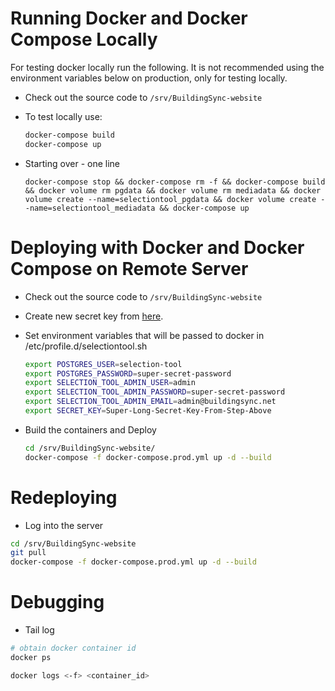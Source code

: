 # Running Docker and Docker Compose Locally

For testing docker locally run the following. It is not recommended using the environment variables
below on production, only for testing locally.

* Check out the source code to `/srv/BuildingSync-website`
* To test locally use:

   ```bash
   docker-compose build
   docker-compose up
   ```

* Starting over - one line

   `docker-compose stop && docker-compose rm -f && docker-compose build && docker volume rm pgdata && docker volume rm mediadata && docker volume create --name=selectiontool_pgdata && docker volume create --name=selectiontool_mediadata && docker-compose up`


# Deploying with Docker and Docker Compose on Remote Server

* Check out the source code to `/srv/BuildingSync-website`
* Create new secret key from [here](http://www.miniwebtool.com/django-secret-key-generator/).
* Set environment variables that will be passed to docker in /etc/profile.d/selectiontool.sh

   ```bash
   export POSTGRES_USER=selection-tool
   export POSTGRES_PASSWORD=super-secret-password
   export SELECTION_TOOL_ADMIN_USER=admin
   export SELECTION_TOOL_ADMIN_PASSWORD=super-secret-password
   export SELECTION_TOOL_ADMIN_EMAIL=admin@buildingsync.net
   export SECRET_KEY=Super-Long-Secret-Key-From-Step-Above
   ```

* Build the containers and Deploy

   ```bash
   cd /srv/BuildingSync-website/
   docker-compose -f docker-compose.prod.yml up -d --build
   ```


# Redeploying

* Log into the server

```bash
cd /srv/BuildingSync-website
git pull
docker-compose -f docker-compose.prod.yml up -d --build
```

# Debugging

* Tail log

```bash
# obtain docker container id
docker ps

docker logs <-f> <container_id>
```
